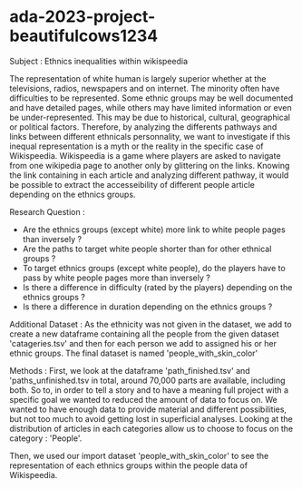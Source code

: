 # ada-2023-project-beautifulcows1234
Subject : Ethnics inequalities within wikispeedia

The representation of white human is largely superior whether at the televisions, radios, newspapers and on internet. The minority often have difficulties to be represented. Some ethnic groups may be well documented and have detailed pages, while others may have limited information or even be under-represented. This may be due to historical, cultural, geographical or political factors. Therefore, by analyzing the differents pathways and links between different ethnicals personnality, we want to investigate if this inequal representation is a myth or the reality in the specific case of Wikispeedia. 
Wikispeedia is a game where players are asked to navigate from one wikipedia page to another only by glittering on the links. Knowing the link containing in each article and analyzing different pathway, it would be possible to extract the accesseibility of different people article depending on the ethnics groups. 

Research Question : 
- Are the ethnics groups (except white) more link to white people pages than inversely ? 
- Are the paths to target white people shorter than for other ethnical groups ? 
- To target ethnics groups (except white people), do the players have to pass by white people pages more than inversely ? 
- Is there a difference in difficulty (rated by the players) depending on the ethnics groups ? 
- Is there a difference in duration depending on the ethnics groups ? 

Additional Dataset : 
As the ethnicity was not given in the dataset, we add to create a new dataframe containing all the people from the given dataset 'catageries.tsv' and then for each person we add to assigned his or her ethnic groups. The final dataset is named 'people_with_skin_color' 


Methods : 
First, we look at the dataframe 'path_finished.tsv' and 'paths_unfinished.tsv in total, around 70,000 parts are available, including both. So to, in order to tell a story and to have a meaning full project with a specific goal we wanted to reduced the amount of data to focus on. We wanted to have enough data to provide material and different possibilities, but not too much to avoid getting lost in superficial analyses. Looking at the distribution of articles in each categories allow us to choose to focus on the category : 'People'.

Then, we used our import dataset 'people_with_skin_color' to see the representation of each ethnics groups within the people data of Wikispeedia.
